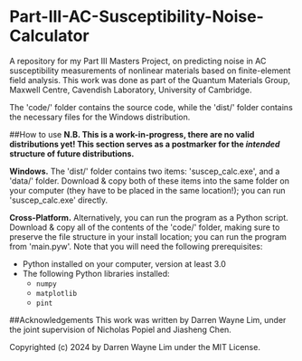 # Part-III-AC-Susceptibility-Noise-Calculator
A repository for my Part III Masters Project, on predicting noise in AC susceptibility measurements of nonlinear materials based on finite-element field analysis. This work was done as part of the Quantum Materials Group, Maxwell Centre, Cavendish Laboratory, University of Cambridge.

The 'code/' folder contains the source code, while the 'dist/' folder contains the necessary files for the Windows distribution.

##How to use
**N.B. This is a work-in-progress, there are no valid distributions yet! This section serves as a postmarker for the _intended_ structure of future distributions.**

**Windows.** The 'dist/' folder contains two items: 'suscep_calc.exe', and a 'data/' folder. Download & copy both of these items into the same folder on your computer (they have to be placed in the same location!); you can run 'suscep_calc.exe' directly.

**Cross-Platform.** Alternatively, you can run the program as a Python script. Download & copy all of the contents of the 'code/' folder, making sure to preserve the file structure in your install location; you can run the program from 'main.pyw'. Note that you will need the following prerequisites:

- Python installed on your computer, version at least 3.0
- The following Python libraries installed:
	- `numpy`
	- `matplotlib`
	- `pint`

##Acknowledgements
This work was written by Darren Wayne Lim, under the joint supervision of Nicholas Popiel and Jiasheng Chen.

Copyrighted (c) 2024 by Darren Wayne Lim under the MIT License.